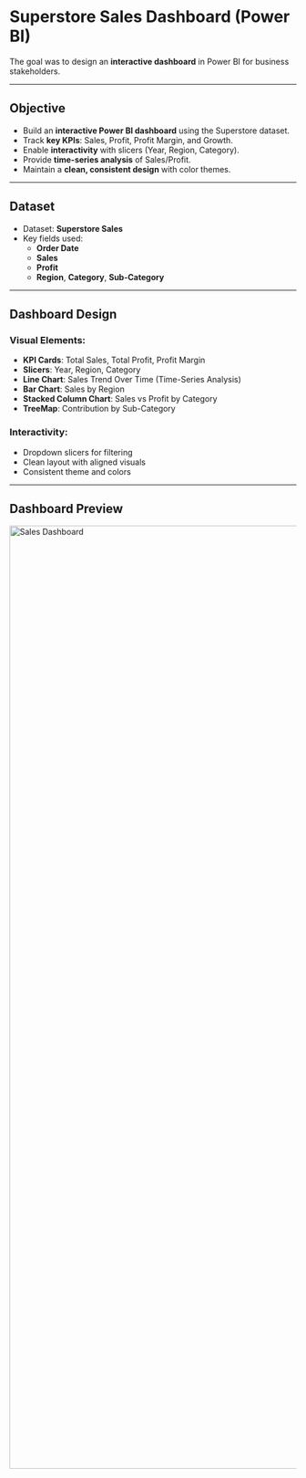 # Superstore Sales Dashboard (Power BI)

The goal was to design an **interactive dashboard** in Power BI for business stakeholders.

---

## Objective
- Build an **interactive Power BI dashboard** using the Superstore dataset.
- Track **key KPIs**: Sales, Profit, Profit Margin, and Growth.
- Enable **interactivity** with slicers (Year, Region, Category).
- Provide **time-series analysis** of Sales/Profit.
- Maintain a **clean, consistent design** with color themes.

---

## Dataset
- Dataset: **Superstore Sales**
- Key fields used:
  - **Order Date**
  - **Sales**
  - **Profit**
  - **Region**, **Category**, **Sub-Category**

---

## Dashboard Design
### Visual Elements:
- **KPI Cards**: Total Sales, Total Profit, Profit Margin
- **Slicers**: Year, Region, Category
- **Line Chart**: Sales Trend Over Time (Time-Series Analysis)
- **Bar Chart**: Sales by Region
- **Stacked Column Chart**: Sales vs Profit by Category
- **TreeMap**: Contribution by Sub-Category

### Interactivity:
- Dropdown slicers for filtering
- Clean layout with aligned visuals
- Consistent theme and colors

---

## Dashboard Preview
<img width="2338" height="1653" alt="Sales Dashboard" src="https://github.com/user-attachments/assets/c4a326b0-4263-47e5-8e49-d26e377f9546" />

